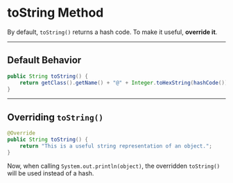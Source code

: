 # toString Method

By default, `toString()` returns a hash code. To make it useful, **override it**.

---
## Default Behavior

```java
public String toString() {
    return getClass().getName() + "@" + Integer.toHexString(hashCode());
}
```
---
## Overriding `toString()`

```java
@Override
public String toString() {
    return "This is a useful string representation of an object.";
}
```

Now, when calling `System.out.println(object)`, the overridden `toString()` will be used instead of a hash.
